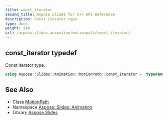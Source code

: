 ```yaml
---
title: const_iterator
second_title: Aspose.Slides for C++ API Reference
description: Const iterator type.
type: docs
weight: 248
url: /aspose.slides.animation/motionpath/const_iterator/
---
```

## const_iterator typedef


Const iterator type.

```cpp
using Aspose::Slides::Animation::MotionPath::const_iterator =  typename iterator_holder_type::const_iterator
```

## See Also

* Class [MotionPath](../)
* Namespace [Aspose::Slides::Animation](../../)
* Library [Aspose.Slides](../../../)